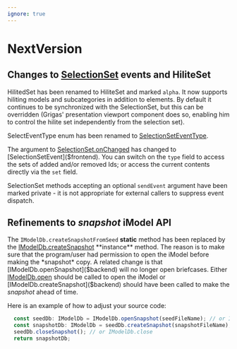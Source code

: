 ```yaml
---
ignore: true
---
```

# NextVersion

## Changes to [SelectionSet]($frontend) events and HiliteSet

HilitedSet has been renamed to HiliteSet and marked `alpha`. It now supports hiliting models and subcategories in addition to elements. By default it continues to be synchronized with the SelectionSet, but this can be overridden (Grigas' presentation viewport component does so, enabling him to control the hilite set independently from the selection set).

SelectEventType enum has been renamed to [SelectionSetEventType]($frontend).

The argument to [SelectionSet.onChanged]($frontend) has changed to [SelectionSetEvent]($frontend). You can switch on the `type` field to access the sets of added and/or removed Ids; or access the current contents directly via the `set` field.

SelectionSet methods accepting an optional `sendEvent` argument have been marked private - it is not appropriate for external callers to suppress event dispatch.

## Refinements to *snapshot* iModel API

The `IModelDb.createSnapshotFromSeed` **static** method has been replaced by the [IModelDb.createSnapshot]($backend) **instance** method.
The reason is to make sure that the program/user had permission to open the iModel before making the *snapshot* copy.
A related change is that [IModelDb.openSnapshot]($backend) will no longer open briefcases.
Either [IModelDb.open]($backend) should be called to open the iModel or [IModelDb.createSnapshot]($backend) should have been called to make the *snapshot* ahead of time.

Here is an example of how to adjust your source code:

```ts
  const seedDb: IModelDb = IModelDb.openSnapshot(seedFileName); // or IModelDb.open
  const snapshotDb: IModelDb = seedDb.createSnapshot(snapshotFileName);
  seedDb.closeSnapshot(); // or IModelDb.close
  return snapshotDb;
```
